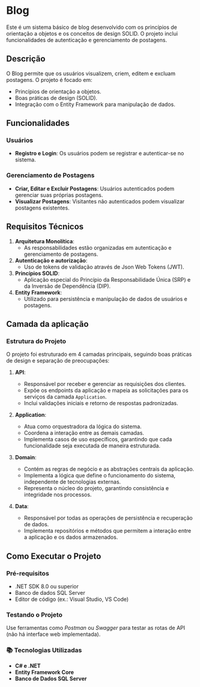 # Blog

Este é um sistema básico de blog desenvolvido com os princípios de orientação a objetos e os conceitos de design SOLID. O projeto inclui funcionalidades de autenticação e gerenciamento de postagens.

## Descrição

O Blog  permite que os usuários visualizem, criem, editem e excluam postagens. O projeto é focado em:
- Princípios de orientação a objetos.
- Boas práticas de design (SOLID).
- Integração com o Entity Framework para manipulação de dados.

## Funcionalidades

### Usuários
- **Registro e Login**: Os usuários podem se registrar e autenticar-se no sistema.

### Gerenciamento de Postagens
- **Criar, Editar e Excluir Postagens**: Usuários autenticados podem gerenciar suas próprias postagens.
- **Visualizar Postagens**: Visitantes não autenticados podem visualizar postagens existentes.

## Requisitos Técnicos
1. **Arquitetura Monolítica**:
   - As responsabilidades estão organizadas em autenticação e gerenciamento de postagens.
2. **Autenticação e autorização**:
   - Uso de tokens de validação através de Json Web Tokens (JWT).
3. **Princípios SOLID**:
   - Aplicação especial do Princípio da Responsabilidade Única (SRP) e da Inversão de Dependência (DIP).
4. **Entity Framework**:
   - Utilizado para persistência e manipulação de dados de usuários e postagens.

## Camada da aplicação
### Estrutura do Projeto

O projeto foi estruturado em 4 camadas principais, seguindo boas práticas de design e separação de preocupações:

1. **API**:  
   - Responsável por receber e gerenciar as requisições dos clientes.  
   - Expõe os endpoints da aplicação e mapeia as solicitações para os serviços da camada `Application`.  
   - Inclui validações iniciais e retorno de respostas padronizadas.

2. **Application**:  
   - Atua como orquestradora da lógica do sistema.  
   - Coordena a interação entre as demais camadas.  
   - Implementa casos de uso específicos, garantindo que cada funcionalidade seja executada de maneira estruturada.  

3. **Domain**:  
   - Contém as regras de negócio e as abstrações centrais da aplicação.  
   - Implementa a lógica que define o funcionamento do sistema, independente de tecnologias externas.  
   - Representa o núcleo do projeto, garantindo consistência e integridade nos processos.

4. **Data**:  
   - Responsável por todas as operações de persistência e recuperação de dados.  
   - Implementa repositórios e métodos que permitem a interação entre a aplicação e os dados armazenados.  

## Como Executar o Projeto

### Pré-requisitos
- .NET SDK 8.0 ou superior
- Banco de dados SQL Server
- Editor de código (ex.: Visual Studio, VS Code)

### Testando o Projeto
Use ferramentas como *Postman* ou *Swagger* para testar as rotas de API (não há interface web implementada).

### 📚 Tecnologias Utilizadas
- **C# e .NET**
- **Entity Framework Core**
- **Banco de Dados SQL Server**
  
